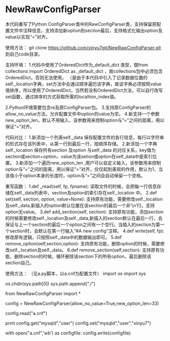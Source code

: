 NewRawConfigParser
==================

本代码重写了Python ConfigParser类中的RawConfigParser类，支持保留原配置文件中注释信息，支持添加新option到section最后，支持格式化输出option及value以实现“=”对齐。

使用方法：
git clone https://github.com/xinyu7git/NewRawConfigParser.git 到自己code目录。

支持环境：
1.代码中使用了OrderedDict作为_default_dict 类型，既from collections import OrderedDict as _default_dict ，故collections包中必须包含OrderedDict，否则无法使用。
（是由于本代码中引入了记录数据位置的self._location字典，set方法中会通过顺序遍历该字典，故该字典必须按照value值排序，所以使用了OrderedDict，当然若没有OrderedDict方法，可以自行改写set函数，通过排序的方式获取所需的localtion_index值。

2.Python环境需要包含re及原ConfigParser包。
3.支持原ConfigParser的allow_no_value方法，允许配置文件中option的value为空。
4.新支持一个参数new_option_len，默认不用输入，该参数用来控制option与“=”之间的距离，用以保证“=”对齐。

代码对比：
1.新添加一个列表self._data 保存配置文件的各行信息，每行以字符串的形式存在该列表中，从第一行到最后一行，按顺序存储。
2.新添加一个字典self._location 保存所有section 及option 与self._data 的对应关系，key值为section或section+option，value为该setion或option在self_data中是索引位置。
3.新添加一个遍历new_option_len ,用户可以自定义输入，该参数用来控制option与“=”之间的距离，用以保证“=”对齐，仅仅起到美观的作用，默认为1，当该值小于option本身的长度时，option与“=”之间会自动保留一个空格。

重写函数：
1.def _read(self, fp, fpname):
读取文件的时候，会把每一行信息存储在self._data列表中，section及option的索引存在self._location 中。
2.def set(self, section, option, value=None):
支持原有功能，需要修改self._location及self._data,新插入的option默认位置在该section的最后一个非‘\n’行。支持option无value。
3.def add_section(self, section):
支持原有功能，添加section的时候需要修改self._location及self._data,新插入的section默认在最后一行，会保证与上一个section的最后一个option之间有一个空行。当插入的section为第一个section时，会默认在第一行输入“#A new config”注释。
4.def write(self, fp):
修改原有逻辑，只按照self._data中的数据输出即可。
5.def remove_option(self,section,option):
支持原有功能，删除option的时候，需要修改self._location及self._data。
6.def remove_section(self,section):
支持原有功能，删除section的时候，循环删除该section下的所有option，最后删除该section自己。

使用方法：
（见a.py脚本，以a.cnf为配置文件）
import os
import sys

os.chdir(sys.path[0])
sys.path.append("./")

from NewRawConfigParser import *

config = NewRawConfigParser(allow_no_value=True,new_option_len=33)

config.read("a.cnf")

print config.get("mysqld","user")
config.set("mysqld","user","xinyu7")

with open("a.cnf",'wb') as configfile:
    config.write(configfile)
